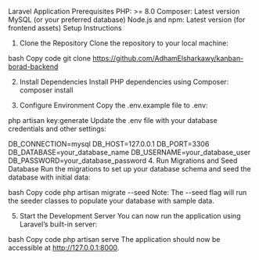 
Laravel Application
Prerequisites
PHP: >= 8.0
Composer: Latest version
MySQL (or your preferred database)
Node.js and npm: Latest version (for frontend assets)
Setup Instructions
1. Clone the Repository
Clone the repository to your local machine:

bash
Copy code
git clone https://github.com/AdhamElsharkawy/kanban-borad-backend

2. Install Dependencies
Install PHP dependencies using Composer:
composer install

3. Configure Environment
Copy the .env.example file to .env:

php artisan key:generate
Update the .env file with your database credentials and other settings:

DB_CONNECTION=mysql
DB_HOST=127.0.0.1
DB_PORT=3306
DB_DATABASE=your_database_name
DB_USERNAME=your_database_user
DB_PASSWORD=your_database_password
4. Run Migrations and Seed Database
Run the migrations to set up your database schema and seed the database with initial data:

bash
Copy code
php artisan migrate --seed
Note: The --seed flag will run the seeder classes to populate your database with sample data.

5. Start the Development Server
You can now run the application using Laravel’s built-in server:

bash
Copy code
php artisan serve
The application should now be accessible at http://127.0.0.1:8000.
